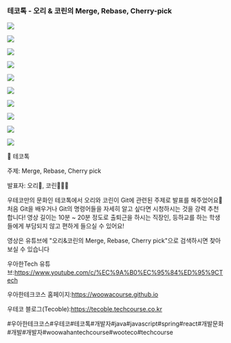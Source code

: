 ### 테코톡 - 오리 & 코린의 Merge, Rebase, Cherry-pick

![](001.png)

![](002.png)

![](003.png)

![](004.png)

![](005.png)

![](006.png)

![](007.png)

![](008.png)

![](009.png)

![](010.png)

📮 테코톡

주제: Merge, Rebase, Cherry pick

발표자: 오리🐤, 코린🙋🏻‍♀️

우테코만의 문화인 테코톡에서 오리와 코린이 Git에 관련된 주제로 발표를 해주었어요👏 처음 Git을 배우거나 Git의 명령어들을 자세히 알고 싶다면 시청하시는 것을 강력 추천합니다! 영상 길이는 10분 ~ 20분 정도로 출퇴근을 하시는 직장인, 등하교를 하는 학생들에게 부담되지 않고 편하게 들으실 수 있어요!

 영상은 유튜브에 "오리&코린의 Merge, Rebase, Cherry pick"으로 검색하시면 찾아보실 수 있습니다


우아한Tech 유튜브:https://www.youtube.com/c/%EC%9A%B0%EC%95%84%ED%95%9CTech

우아한테크코스 홈페이지:https://woowacourse.github.io

우테코 블로그(Tecoble):https://tecoble.techcourse.co.kr

#우아한테크코스#우테코#테코톡#개발자#java#javascript#spring#react#개발문화#개발#개발자#woowahantechcourse#wooteco#techcourse